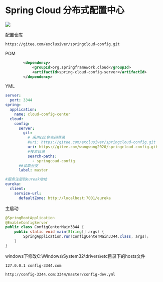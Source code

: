 # Spring Cloud 分布式配置中心

![](https://xinqianpingtaib2btest.oss-cn-shenzhen.aliyuncs.com/xinqianpingtaib2btest/blogimg/2020/微信截图_20200409213040.jpg)

配置仓库

```
https://gitee.com/exclusiver/springcloud-config.git
```

POM

```xml
        <dependency>
            <groupId>org.springframework.cloud</groupId>
            <artifactId>spring-cloud-config-server</artifactId>
        </dependency>
```

YML

```yaml
server:
  port: 3344
spring:
  application:
    name: cloud-config-center
  cloud:
    config:
      server:
        git:
          # 采用ssh免密码登录
          #uri: https://gitee.com/exclusiver/springcloud-config.git
          uri: https://gitee.com/wangwang2020/springcloud-config.git
          #搜索目录
          search-paths:
            - springcoud-config
      ##读取分支
      label: master

#服务注册到eureak地址
eureka:
  client:
    service-url:
      defaultZone: http://localhost:7001/eureka
```

主启动

```java
@SpringBootApplication
@EnableConfigServer
public class ConfigCenterMain3344 {
    public static void main(String[] args) {
        SpringApplication.run(ConfigCenterMain3344.class, args);
    }
}
```

windows下修改C:\Windows\System32\drivers\etc目录下的hosts文件

`127.0.0.1 config-3344.com`



```
http://config-3344.com:3344/master/config-dev.yml
```


